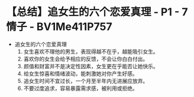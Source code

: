 # 【总结】追女生的六个恋爱真理 - P1 - 7情子 - BV1Me411P757

-   追女生的六个恋爱真理
    1.  女生喜欢不理他的男生，表现得越不在乎，越能吸引女生。
    2.  喜欢你的女生会给予相应的反馈，不会让你白白付出。
    3.  颜值和财富并不是决定性因素，女生更在乎能否让她快乐。
    4.  给女生惊喜和情绪波动，能刺激她对你产生好感。
    5.  追女生时间不宜过长，一个月至半年内无进展应放弃。
    6.  不要过度追求，容易暴露需求感，被利用或拒绝。